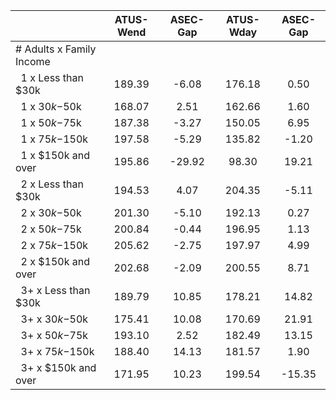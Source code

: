 
|                      |    ATUS-Wend |     ASEC-Gap |    ATUS-Wday |     ASEC-Gap |
| -------------------- | :----------: | :----------: | :----------: | :----------: |
| # Adults x Family Income |              |              |              |              |
| &nbsp;&nbsp;1 x Less than $30k |       189.39 |        -6.08 |       176.18 |         0.50 |
| &nbsp;&nbsp;1 x $30k-$50k |       168.07 |         2.51 |       162.66 |         1.60 |
| &nbsp;&nbsp;1 x $50k-$75k |       187.38 |        -3.27 |       150.05 |         6.95 |
| &nbsp;&nbsp;1 x $75k-$150k |       197.58 |        -5.29 |       135.82 |        -1.20 |
| &nbsp;&nbsp;1 x $150k and over |       195.86 |       -29.92 |        98.30 |        19.21 |
| &nbsp;&nbsp;2 x Less than $30k |       194.53 |         4.07 |       204.35 |        -5.11 |
| &nbsp;&nbsp;2 x $30k-$50k |       201.30 |        -5.10 |       192.13 |         0.27 |
| &nbsp;&nbsp;2 x $50k-$75k |       200.84 |        -0.44 |       196.95 |         1.13 |
| &nbsp;&nbsp;2 x $75k-$150k |       205.62 |        -2.75 |       197.97 |         4.99 |
| &nbsp;&nbsp;2 x $150k and over |       202.68 |        -2.09 |       200.55 |         8.71 |
| &nbsp;&nbsp;3+ x Less than $30k |       189.79 |        10.85 |       178.21 |        14.82 |
| &nbsp;&nbsp;3+ x $30k-$50k |       175.41 |        10.08 |       170.69 |        21.91 |
| &nbsp;&nbsp;3+ x $50k-$75k |       193.10 |         2.52 |       182.49 |        13.15 |
| &nbsp;&nbsp;3+ x $75k-$150k |       188.40 |        14.13 |       181.57 |         1.90 |
| &nbsp;&nbsp;3+ x $150k and over |       171.95 |        10.23 |       199.54 |       -15.35 |

